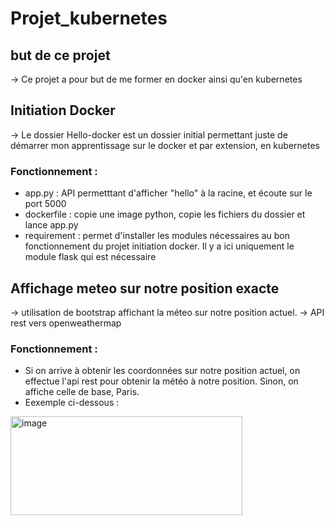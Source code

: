 # Projet_kubernetes
## but de ce projet
  -> Ce projet a pour but de me former en docker ainsi qu'en kubernetes
## Initiation Docker
  -> Le dossier Hello-docker est un dossier initial permettant juste de démarrer mon apprentissage sur le docker et par extension, en kubernetes
### Fonctionnement :
  - app.py : API permetttant d'afficher "hello" à la racine, et écoute sur le port 5000
  - dockerfile : copie une image python, copie les fichiers du dossier et lance app.py
  - requirement : permet d'installer les modules nécessaires au bon fonctionnement du projet initiation docker. Il y a ici uniquement le module flask qui est nécessaire

## Affichage meteo sur notre position exacte
 -> utilisation de bootstrap affichant la méteo sur notre position actuel.
 -> API rest vers openweathermap

 ### Fonctionnement : 
 - Si on arrive à obtenir les coordonnées sur notre position actuel, on effectue l'api rest pour obtenir la météo à notre position. Sinon, on affiche celle de base, Paris.
 - Eexemple ci-dessous : 
<img width="371" height="158" alt="image" src="https://github.com/user-attachments/assets/5595d9be-93df-4917-a6ea-8d11ac297463" />

